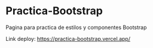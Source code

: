 # Practica-Bootstrap
Pagina para practica de estilos y componentes Bootstrap

Link deploy: https://practica-bootstrap.vercel.app/

